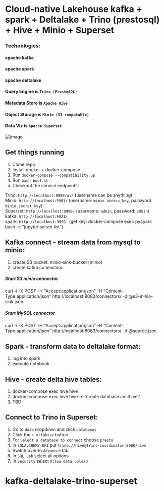# Cloud-native Lakehouse    kafka + spark + Deltalake + Trino (prestosql) + Hive + Minio + Superset
### Technologies:
#### apache kafka
#### apache spark
#### apache deltalake
#### Query Engine is `Trino (PrestoSQL)`
#### Metadata Store is `Apache Hive`
#### Object Storage is `Minio (S3 compatable)`
#### Data Viz is `Apache Superset`

![image](https://user-images.githubusercontent.com/5821916/143058563-97afbd4f-651d-4290-b2e2-ed3dfb38d4ae.png)


## Get things running
1. Clone repo
2. Install docker + docker-compose
3. Run `docker-compose --compatibility up`
4. Run `bash boot.sh`
5. Checkout the service endpoints:

Trino: `http://localhost:8080/ui/` (username can be anything) <br>
Minio: `http://localhost:9001/` (username: `minio_access_key`, password: `minio_secret_key`)<br>
Superset: `http://localhost:8088/` (username: `admin`, password: `admin`)<br>
kafka: `http://localhost:9021/ ` <br>
spark: `http://localhost:9999 ` (get key: docker-compose exec pyspark bash -c "jupyter server list")
## Kafka connect - stream data from mysql to minio:
1. create S3 bucket: minio-sink-bucket (minio) 
2. create kafka connectors:
##### Start S3 minio connector
curl -i -X POST -H "Accept:application/json" -H  "Content-Type:application/json" http://localhost:8083/connectors/ -d @s3-minio-sink.json
##### Start MySQL connector
curl -i -X POST -H "Accept:application/json" -H  "Content-Type:application/json" http://localhost:8083/connectors/ -d @source.json
## Spark - transform data to deltalake format:
1. log into spark 
2. execute notebook
## Hive - create delta hive tables:
1. docker-compose exec hive hive
2. docker-compose exec hive hive -e 'create database amithive;'
3. TBD
## Connect to Trino in Superset:
1. Go to `data` dropdown and click `databases`
2. Click the `+ database` button
3. For `Select a database to connect` choose `presto`
4. In `SQLALCHEMY URI` put `trino://hive@trino-coordinator:8080/hive`
5. Switch over to `Advanced` tab
5. In `SQL Lab` select all options
5. In `Security` select `Allow data upload`

 
# kafka-deltalake-trino-superset
